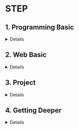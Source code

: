 # STEP

## 1. Programming Basic 

<details markdown="1">

#### 1) Java

#### 2) Git

#### 3) Cooperation

- Code Review

- Pair Programming

#### 4) Principle

- Clean Code

- Refactoring

- Object-Oriented
    
#### 5) Testing

- Junit5

- TDD

---

#### 📖 추천 도서

##### 1) 자바 기본서 중 한권
- 특별히 추천하는 책은 없음. 자신의 색깔에 맞는 책을 선택해 참고하면 된다.
- 자바 기본서는 처음부터 끝까지 읽기보다는, 모르는 내용이 나올 때 참고하는 방식으로 학습한다.

##### 2) [코딩을 지탱하는 기술](http://www.yes24.com/Product/Goods/11101558)
- 처음부터 끝까지 가볍게 읽을 수 있는 책이다.
- 책을 끝까지 읽은 후 블로그와 같은 곳에 내용을 정리할 것을 추천한다.

##### 3) [객체지향의 사실과 오해](http://www.yes24.com/Product/Goods/18249021?scode=032&OzSrank=1)
- 객체지향의 이론적인 내용에 대해 학습할 수 있다.
- 특히 객체를 설계할 때 각 객체의 역할, 책임, 협력이 중요한데 이와 관련해 초보 개발자도 이해할 수 있도록 예제를 통해 쉽게 풀어내고 있다.

##### 4) [개발자가 반드시 정복해야 할 객체 지향과 디자인 패턴](http://www.yes24.com/Product/Goods/9179120?scode=029)
- “객체지향의 사실과 오해” 책이 이론적인 부분을 다루고 있다면 이 책은 예제 코드를 통해 객체지향과 디자인패턴에 대해 다루고 있다.

##### 5) [모던 자바 인 액션](http://www.yes24.com/Product/Goods/77125987?Acode=101)
- 자바 8, 9, 10 에서 새로 추가된 주요 기능들을 잘 다루고 있다. 함수형, 리액티브 프로그래밍이 자바에 어떤 형태로 적용되고 있는지 파악할 수 있다.

##### 6) [오브젝트](http://www.yes24.com/Product/Goods/74219491?scode=032&OzSrank=1)

##### 7) [이펙티브 자바](http://www.yes24.com/Product/Goods/65551284?scode=032&OzSrank=1)

##### 8) [Clean Code](http://www.yes24.com/Product/Goods/11681152?scode=032&OzSrank=1)

##### 9) [리팩토링](http://www.yes24.com/Product/Goods/7951038?scode=029)



---

#### 🎥 테코톸

- [제이의 시간 복잡도](https://www.youtube.com/watch?v=IEH3YA2Nn4Q&list=PLgXGHBqgT2TvpJ_p9L_yZKPifgdBOzdVH&index=49&t=0s)
- [도넛의 함수형 프로그래밍](https://www.youtube.com/watch?v=ii5hnSCE6No&list=PLgXGHBqgT2TvpJ_p9L_yZKPifgdBOzdVH&index=45&t=0s)
- [티버의 API vs Library vs Framework](https://www.youtube.com/watch?v=We8JKbNQeLo&list=PLgXGHBqgT2TvpJ_p9L_yZKPifgdBOzdVH&index=38&t=0s)
- [임루트의 프레임워크 vs 라이브러리 vs API](https://www.youtube.com/watch?v=-ZG8uX7mpuk&list=PLgXGHBqgT2TvpJ_p9L_yZKPifgdBOzdVH&index=4&t=0s)
- [코니의 Hash Function](https://www.youtube.com/watch?v=Rpbj6jMYKag&list=PLgXGHBqgT2TvpJ_p9L_yZKPifgdBOzdVH&index=37&t=0s)
- [로운의 JCF](https://www.youtube.com/watch?v=XfYJCpAb2aE&list=PLgXGHBqgT2TvpJ_p9L_yZKPifgdBOzdVH&index=12&t=0s)
- [두강의 Generics](https://www.youtube.com/watch?v=n28M8iryFPw&list=PLgXGHBqgT2TvpJ_p9L_yZKPifgdBOzdVH&index=11&t=0s)
- [베디의 OCP와 전략패턴](https://www.youtube.com/watch?v=90ZDvHl8ROE&list=PLgXGHBqgT2TvpJ_p9L_yZKPifgdBOzdVH&index=56&t=0s)
- [그래의 전략패턴](https://www.youtube.com/watch?v=zGJzEBOELoU&list=PLgXGHBqgT2TvpJ_p9L_yZKPifgdBOzdVH&index=8&t=0s)
- [앨런의 상속보다는 Composition](https://www.youtube.com/watch?v=YJ4JJsGy8rY&list=PLgXGHBqgT2TvpJ_p9L_yZKPifgdBOzdVH&index=7&t=0s)

</details>



## 2. Web Basic

<details markdown="1">

#### 1) Spring Framework

- Spring MVC

- Spring Core

- Springboot

#### 2) Common Topics

- Basic Frontend Knowledge
    
- OS
    
- Network

- Database
    
---

#### 📖 추천 도서

##### 1) [프로가 되기 위한 웹 기술 입문](http://www.yes24.com/Product/Goods/6721651?Acode=101)
- 웹 프로그래밍 전반에서 등장하는 개념을 잡고, 용어에 친숙해 지는데 도움이 되는 책이다.
- 적어도 "5장 웹 애플리케이션의 구성 요소"까지 읽을 것을 추천한다.는

##### 2) [SQL 첫걸음](http://www.yes24.com/Product/Goods/22744867)
- 데이터베이스에 대한 기본적인 개념을 잡는데 도움이 되는 책이다.

##### 3) [그림으로 배우는 HTTP & Network](http://www.yes24.com/Product/Goods/15894097?Acode=101)
- HTTP와 Network에 대한 기본 지식을 습득하는데 도움이 되는 책이다.

##### 4) [성공과 실패를 결정하는 1%의 네트워크 원리](http://www.yes24.com/Product/Goods/90640081?scode=032&OzSrank=1)
- 이 책은 기존의 다른 네트워크 책들과 달리 전체 과정을 쉽게 풀어 설명하고 있어 초보자가 읽기에 그나마 적합한 네트워크 책이다.
- 웹 개발자가 이 책의 모든 내용을 상세하게 이해할 필요는 없다고 생각한다. 브라우저를 통해 전달된 데이터가 서버까지 어떻게 전달되고, 서버에서 보낸 응답 데이터가 브라우저까지 전달되는 흐름을 이해해도 충분하다.

---

#### 🎥 테코톸

- [닉의 Spring vs Springboot](https://www.youtube.com/watch?v=6h9qmKWK6Io&list=PLgXGHBqgT2TvpJ_p9L_yZKPifgdBOzdVH&index=43&t=0s)
- [러너덕의 Springboot autoConfiguration](https://www.youtube.com/watch?v=OXILjfY8edw&list=PLgXGHBqgT2TvpJ_p9L_yZKPifgdBOzdVH&index=51&t=0s)
- [제이엠의 MVC](https://www.youtube.com/watch?v=nMolWzTT-dU&list=PLgXGHBqgT2TvpJ_p9L_yZKPifgdBOzdVH&index=33&t=0s)
- [해리와 션의 MVC 패턴](https://www.youtube.com/watch?v=uoVNJkyXX0I&list=PLgXGHBqgT2TvpJ_p9L_yZKPifgdBOzdVH&index=53&t=0s)
- [범블비의 MVC 패턴](https://www.youtube.com/watch?v=es1ckjHOzTI&list=PLgXGHBqgT2TvpJ_p9L_yZKPifgdBOzdVH&index=10&t=35s)
- [김고래의 Process와 Thread](https://www.youtube.com/watch?v=LLiV5Yz1AWg&list=PLgXGHBqgT2TvpJ_p9L_yZKPifgdBOzdVH&index=36&t=0s)
- [철시의 요청 응답 흐름과정](https://www.youtube.com/watch?v=4SaW9BbtL3k&list=PLgXGHBqgT2TvpJ_p9L_yZKPifgdBOzdVH&index=35&t=0s)
- [히로의 웹 요청과 응답](https://www.youtube.com/watch?v=xz7e-GL2g6g&list=PLgXGHBqgT2TvpJ_p9L_yZKPifgdBOzdVH&index=6&t=0s)
- [르윈의 TCP, UDP](https://www.youtube.com/watch?v=ikDVGYp5dhg&list=PLgXGHBqgT2TvpJ_p9L_yZKPifgdBOzdVH&index=39&t=0s)
- [에헴의 빌드용어](https://www.youtube.com/watch?v=JgRCaVwkPE8&list=PLgXGHBqgT2TvpJ_p9L_yZKPifgdBOzdVH&index=41&t=0s)
- [스티치의 빌드와 배포](https://www.youtube.com/watch?v=6SvUZqbU37E&list=PLgXGHBqgT2TvpJ_p9L_yZKPifgdBOzdVH&index=5&t=0s)
- [지노와 비모의 DTO vs VO](https://www.youtube.com/watch?v=EeJnNaiMy3U&list=PLgXGHBqgT2TvpJ_p9L_yZKPifgdBOzdVH&index=54&t=0s)
- [라흐의 DTO vs VO](https://www.youtube.com/watch?v=J_Dr6R0Ov8E&list=PLgXGHBqgT2TvpJ_p9L_yZKPifgdBOzdVH&index=9&t=0s)

</details>

## 3. Project

<details markdown="1">

#### 1) Software Development Process

- Agile

- Scrum

- Lean

- Kanban

- Schedule Estimation

- CI / CD

#### 2) Common Topics

- Authentication

- Authorization

- Deployment

- RESTful APIs

- Documentation

- [Log](common_topics/logback.md)

#### 3) Web Architecture Components

- Web Server

- [Proxy](./web_architecture_compoents/proxy.md)
    
- Load Balancer

- CDN

- Database

---

#### 📖 추천 도서

##### 1) [리눅스 커맨드라인 완벽 입문서](http://www.yes24.com/Product/Goods/8208026?scode=032&OzSrank=1)
- 쉘 스크립트에 대한 기본적인 학습은 이 책의 PART4를 참고한다.
- 쉘 스크립트 작성 능력을 키우려면 책을 통해서는 한계가 있기 때문에 작은 것이라도 자기 주변에서 발생하는 불편한 점을 쉘 스크립트를 통해 개선해 나가는 경험을 하는 것이 가장 좋은 학습 방법이다.

##### 2) [소프트웨어 장인](http://www.yes24.com/Product/Goods/20461940?scode=032&OzSrank=2)
- 소프트웨어 개발자가 추구해야 할 가치와 태도에 대해 다루고 있다. 이 책을 통해 시니어 개발자, 리더의 모습을 그리면서 내가 성장해 나가야할 방향에 대한 힌트를 얻을 수 있다.

##### 3) [익스트림 프로그래밍](http://www.yes24.com/Product/Goods/2126201?Acode=101)
- 애자일 프로세스 중 대표 프로세스로 익스트림 프로그래밍(XP)을 들 수 있다. 애자일 프로세스의 기본 사상과 철학에 대해 잘 이해할 수 있다. 개발 프로세스 뿐 아니라 자신의 습관을 바꾸는데도 많은 도움을 받을 수 있다.

##### 4) [스크럼](http://www.yes24.com/Product/Goods/3082313?scode=032&OzSrank=3)
- 애자일 프로세스 중 적용하기도 쉬우며, 많은 제약을 두지 않은 프로세스. 현업에서 많이 적용하고 있는 애자일 프로세스 중 하나

##### 5) [린 소프트웨어 개발](http://www.yes24.com/Product/Goods/2665143?Acode=101)
- 개발 프로세스 관련한 고민을 할 때 가장 많은 도움을 받았던 책. 현재 절판되었지만 중고서적이라도 구해 읽어봤으면 하는 

##### 6) [린 스타트업](http://www.yes24.com/Product/Goods/7921251?Acode=101)
- 불확실한 창업 환경에서 지속적인 혁신을 할 수 있는 방법에 대해 다룬다. 스타트업 시작하는 사람이라면 반드시 읽어봐야 할 책

##### 7) [자바 ORM 표준 JPA 프로그래밍](http://www.yes24.com/Product/Goods/19040233?scode=032&OzSrank=2)



---

#### 🎥 테코톸

- [닉과 러너덕의 점심봇](https://www.youtube.com/watch?v=NfJjaGjVceo&list=PLgXGHBqgT2TvpJ_p9L_yZKPifgdBOzdVH&index=57&t=0s)
- [슬로스와 이바의 우리는 왜 실패했는가](https://www.youtube.com/watch?v=wE40LuEMxx0&list=PLgXGHBqgT2TvpJ_p9L_yZKPifgdBOzdVH&index=52&t=0s)
- [안돌의 git branches](https://www.youtube.com/watch?v=MIGliPrUMGE&list=PLgXGHBqgT2TvpJ_p9L_yZKPifgdBOzdVH&index=47&t=0s)
- [희봉의 웹서버 vs WAS](https://www.youtube.com/watch?v=NyhbNtOq0Bc&list=PLgXGHBqgT2TvpJ_p9L_yZKPifgdBOzdVH&index=42&t=0s)
- [미스터코의 Apahce MPM vs Nginx vs Node.js](https://www.youtube.com/watch?v=QeBqwwbsBbM&list=PLgXGHBqgT2TvpJ_p9L_yZKPifgdBOzdVH&index=26&t=0s)
- [이지의 RESTful](https://www.youtube.com/watch?v=xY7cpMuWh4w&list=PLgXGHBqgT2TvpJ_p9L_yZKPifgdBOzdVH&index=46&t=0s)
- [루피의 인증과 인가](https://www.youtube.com/watch?v=JZgD8aPkHSc&list=PLgXGHBqgT2TvpJ_p9L_yZKPifgdBOzdVH&index=44&t=0s)
- [포도당의 scale up vs scale out, SPOF](https://www.youtube.com/watch?v=6wPr2jgdDxM&list=PLgXGHBqgT2TvpJ_p9L_yZKPifgdBOzdVH&index=22&t=0s)
- [올레의 JPA와 JDBC](https://www.youtube.com/watch?v=Ppqc3qN75EE&list=PLgXGHBqgT2TvpJ_p9L_yZKPifgdBOzdVH&index=48&t=0s)
- [코즈의 JDBC, SQLMAPPER, ORM](https://www.youtube.com/watch?v=mezbxKGu68Y&list=PLgXGHBqgT2TvpJ_p9L_yZKPifgdBOzdVH&index=3&t=0s)
- [에단의 TLS](https://www.youtube.com/watch?v=EPcQqkqqouk&list=PLgXGHBqgT2TvpJ_p9L_yZKPifgdBOzdVH&index=30&t=0s)
- [코나스의 CORS](https://www.youtube.com/watch?v=_sLjXviYivM&list=PLgXGHBqgT2TvpJ_p9L_yZKPifgdBOzdVH&index=23&t=0s)


</details>

## 4. Getting Deeper

<details markdown="1">

#### 1) Spring Framework

- Spring MVC

- Spring DI

- Spring AOP

#### 2) Refactoring Legacy Code

#### 3) Design

- GOF Design Patterns

- DDD

- Clean Architecture

#### 4) Common Topics

- JVM

- Database

- Network

- Caching

- Fault Tolerance

#### 5) More Web Architecture Components

- Docker Container

- WebSocket

- NoSQL

- Elasticsearch

- Kafka

- Redis

- Spring Batch

- Spring Security

---

#### 📖 추천 도서

##### 1) [Head First Servlets & JSP](http://www.yes24.com/Product/Goods/3301415)
- 서블릿 컨테이너와 서블릿의 관계를 그림을 통해 잘 설명하고 있다. 정말 오래된 서블릿 책이다. 오래된 버전을 다루고 있어 굳이 구매할 것을 추천하지 않는다.

##### 2) [열혈강의 자바 웹 개발 워크북](http://www.yes24.com/Product/Goods/13159413?Acode=101)
- 자바 웹 개발 기초에서 프레임워크를 사용하는 실무 내용

##### 3) [토비의 스프링](http://www.yes24.com/Product/Goods/7516721?scode=032&OzSrank=1)

##### 4) [HTTP 완벽 가이드](http://www.yes24.com/Product/Goods/15381085?Acode=101)
- “HTTP 완벽 가이드” 책은 HTTP의 끝판왕 수준이므로 경력을 쌓아가면서 천천히 읽어도 괜찮다. “HTTP 완벽 가이드” 책은 HTTP의 바이블과 같은 책으로 처음부터 끝까지 읽기 쉽지 않다. 가능하면 혼자 읽기 보다는 책 읽기 스터디를 만들어 읽고 토론할 것을 추천한다. 

##### 5) [자바 성능 튜닝 이야기](http://www.yes24.com/Product/Goods/11261731?Acode=101)
- 필자가 다년간 튜닝하고 다른 개발자들에게 조언하던 중에 반복적으로 제시하던 주제들을 정리하여 엮은 책이다. 아직 성능 개선을 위해 어떤 부분을 학습해야할지 감이 오지 않는다면 도움을 줄 수 있을거라 생각한다. 그리고 면접을 대비하는 데에 있어서도 좋은 주제들을 담고 있다고 생각한다.

##### 6) [네트워킹과 웹 성능 최적화 기법](http://www.yes24.com/Product/Goods/22884121?scode=029)
- HTTP 완벽가이드가 HTTP 자체에 집중한 교과서와 같다면, 네트워킹과 웹 성능 최적화 기법(일리아 그리고릭, 인사이트(insight, 2015) 은 보다 고성능 네트워킹 설계 및 개발에 초점을 둔 책이다. 네트워크상에서 성능에 대한 주제들을 담고 있어, 지금 당장 모든 것을 학습하지 못하더라도 좋은 영감을 줄거라 생각한다. 

##### 7) [DevOps와 SE를 위한 리눅스 커널 이야기](http://www.yes24.com/Product/Goods/44376723?Acode=101)
- 필자는 카카오 시스템엔지니어로 실제 운영을 하며 중요하다고 생각하는 시스템 본질적인 주제들을 커널 코드와 함께 설명한다. 저자의 블로그도 흥미로운 주제가 많으니 같이 보는 것도 좋겠다. https://brunch.co.kr/@alden#articles

##### 8) [데이터베이스를 지탱하는 기술](http://www.yes24.com/Product/Goods/7957807?Acode=101)
- SQL문을 작성하는데 익숙한 사람들에게 다음 단계로 고민해볼 법한 주제들을 제시한다. 데이터 저장소는 각각의 컨셉은 다르지만, 하나를 깊이있게 학습하면 다른 기술을 학습하기도 수월해진다. MySQL에 대해 보다 깊이있는 학습을 원한다면 읽어보길 권장한다.

##### 9) [자바 최적화](http://www.yes24.com/Product/Goods/72161685?scode=032&OzSrank=1)
- JVM, GC 동작원리 및 로깅, 모니터링에 대해 깊이있는 정보를 전달한다. 그리고 최근의 동시성 라이브러리에 대한 설명도 간단히 다루고 있다. 글로만 학습하기 어려운 주제들을 코드/모니터링 화면 등 예제 그림들이 많이 제시하여 이해를 높여준다.

##### 10) [개발자와 DBA를 위한 Real MySQL](http://www.yes24.com/Product/Goods/6960931?Acode=101)

##### 11) [DDD Start](http://www.yes24.com/Product/Goods/27750871?Acode=101)

##### 12) [IDDD](http://www.yes24.com/Product/Goods/25100510?scode=032&OzSrank=2)

##### 13) [자바 트러블슈팅](http://www.yes24.com/Product/Goods/84937877?Acode=101)


---

#### 🎥 테코톸

- [규동의 Servlet vs Spring](https://www.youtube.com/watch?v=cmwmamOQmPc&list=PLgXGHBqgT2TvpJ_p9L_yZKPifgdBOzdVH&index=16&t=0s)
- [타미의 Servlet vs Spring](https://www.youtube.com/watch?v=2pBsXI01J6M&list=PLgXGHBqgT2TvpJ_p9L_yZKPifgdBOzdVH&index=2&t=0s)
- [뚱이의 AOP - Advice Target Pointcut](https://www.youtube.com/watch?v=WQR_VQnz7Yg&list=PLgXGHBqgT2TvpJ_p9L_yZKPifgdBOzdVH&index=14&t=0s)
- [미르의 JDK Dynamic Proxy vs CGLIB Proxy](https://www.youtube.com/watch?v=RHxTV7qFV7M&list=PLgXGHBqgT2TvpJ_p9L_yZKPifgdBOzdVH&index=15&t=0s)
- [무민의 JVM Stack & Heap](https://www.youtube.com/watch?v=UzaGOXKVhwU&list=PLgXGHBqgT2TvpJ_p9L_yZKPifgdBOzdVH&index=24&t=0s)
- [던의 JVM GC](https://www.youtube.com/watch?v=vZRmCbl871I&list=PLgXGHBqgT2TvpJ_p9L_yZKPifgdBOzdVH)
- [큰곰의 Cache](https://www.youtube.com/watch?v=c33ojJ7kE7M&list=PLgXGHBqgT2TvpJ_p9L_yZKPifgdBOzdVH&index=50&t=0s)
- [아이크의 HTTP2.0](https://www.youtube.com/watch?v=uhlvXrDpM-Y&list=PLgXGHBqgT2TvpJ_p9L_yZKPifgdBOzdVH&index=28&t=0s)
- [효오의 Latency & Bandwidth](https://www.youtube.com/watch?v=mFBIwEhvZUY&list=PLgXGHBqgT2TvpJ_p9L_yZKPifgdBOzdVH&index=29&t=0s)
- [쿠기의 Connection Pool & Keep-alive](https://www.youtube.com/watch?v=MBgEhSUOlXo&list=PLgXGHBqgT2TvpJ_p9L_yZKPifgdBOzdVH&index=32&t=0s)
- [마틴의 Sticky Session & Session Clustering](https://www.youtube.com/watch?v=gzKf2BTZToQ&list=PLgXGHBqgT2TvpJ_p9L_yZKPifgdBOzdVH&index=13&t=0s)
- [유니의 Web polling & Web push](https://www.youtube.com/watch?v=v11dxmc5a0I&list=PLgXGHBqgT2TvpJ_p9L_yZKPifgdBOzdVH&index=25&t=0s)
- [안돌의 Index](https://www.youtube.com/watch?v=NkZ6r6z2pBg&list=PLgXGHBqgT2TvpJ_p9L_yZKPifgdBOzdVH&index=40&t=0s)
- [버디의 DB Optimizer](https://www.youtube.com/watch?v=dP0MIgyrqlo&list=PLgXGHBqgT2TvpJ_p9L_yZKPifgdBOzdVH&index=21&t=0s)
- [에이든의 트랜잭션 메커니즘](https://www.youtube.com/watch?v=ImvYNlF_saE&list=PLgXGHBqgT2TvpJ_p9L_yZKPifgdBOzdVH&index=17&t=0s)
- [올라프의 Clustered vs Non-clustered index](https://www.youtube.com/watch?v=js4y5VDknfA&list=PLgXGHBqgT2TvpJ_p9L_yZKPifgdBOzdVH&index=19&t=0s)
- [히브리의 Sharding, Clustering, Replication](https://www.youtube.com/watch?v=y42TXZKFfqQ&list=PLgXGHBqgT2TvpJ_p9L_yZKPifgdBOzdVH&index=18&t=0s)
- [로비의 SQL Injection](https://www.youtube.com/watch?v=qzas_-u4Nxk&list=PLgXGHBqgT2TvpJ_p9L_yZKPifgdBOzdVH&index=20&t=0s)

</details>
